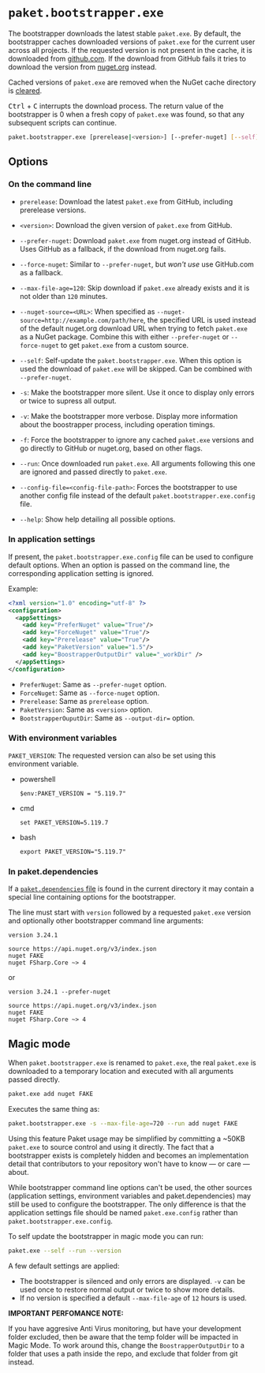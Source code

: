 # `paket.bootstrapper.exe`

The bootstrapper downloads the latest stable `paket.exe`. By default, the
bootstrapper caches downloaded versions of `paket.exe` for the current user
across all projects. If the requested version is not present in the cache, it is
downloaded from [github.com](https://github.com). If the download from GitHub
fails it tries to download the version from [nuget.org](https://www.nuget.org/)
instead.

Cached versions of `paket.exe` are removed when the NuGet cache directory is
[cleared](paket-clear-cache.html).

<kbd>Ctrl</kbd> + <kbd>C</kbd> interrupts the download process. The return value
of the bootstrapper is 0 when a fresh copy of `paket.exe` was found, so that any
subsequent scripts can continue.

```sh
paket.bootstrapper.exe [prerelease|<version>] [--prefer-nuget] [--self] [-s] [-f]
```

## Options

### On the command line

* `prerelease`: Download the latest `paket.exe` from GitHub, including
  prerelease versions.

* `<version>`: Download the given version of `paket.exe` from GitHub.

* `--prefer-nuget`: Download `paket.exe` from nuget.org instead of GitHub. Uses
  GitHub as a fallback, if the download from nuget.org fails.

* `--force-nuget`: Similar to `--prefer-nuget`, but *won't use* use GitHub.com
  as a fallback.

* `--max-file-age=120`: Skip download if `paket.exe` already exists and it is
  not older than `120` minutes.

* `--nuget-source=<URL>`: When specified as
  `--nuget-source=http://example.com/path/here`, the specified URL is used
  instead of the default nuget.org download URL when trying to fetch `paket.exe`
  as a NuGet package. Combine this with either `--prefer-nuget` or
  `--force-nuget` to get `paket.exe` from a custom source.

* `--self`: Self-update the `paket.bootstrapper.exe`. When this option is used
  the download of `paket.exe` will be skipped. Can be combined with
  `--prefer-nuget`.

* `-s`: Make the bootstrapper more silent. Use it once to display only errors or
  twice to supress all output.

* `-v`: Make the bootstrapper more verbose. Display more information about the
  boostrapper process, including operation timings.

* `-f`: Force the bootstrapper to ignore any cached `paket.exe` versions and go
  directly to GitHub or nuget.org, based on other flags.

* `--run`: Once downloaded run `paket.exe`. All arguments following this one are
  ignored and passed directly to `paket.exe`.

* `--config-file=<config-file-path>`: Forces the bootstrapper to use another
  config file instead of the default `paket.bootstrapper.exe.config` file.

* `--help`: Show help detailing all possible options.

### In application settings

If present, the `paket.bootstrapper.exe.config` file can be used to configure
default options. When an option is passed on the command line, the corresponding
application setting is ignored.

Example:

```xml
<?xml version="1.0" encoding="utf-8" ?>
<configuration>
  <appSettings>
    <add key="PreferNuget" value="True"/>
    <add key="ForceNuget" value="True"/>
    <add key="Prerelease" value="True"/>
    <add key="PaketVersion" value="1.5"/>
    <add key="BoostrapperOutputDir" value="_workDir" />
  </appSettings>
</configuration>
```

* `PreferNuget`: Same as `--prefer-nuget` option.
* `ForceNuget`: Same as `--force-nuget` option.
* `Prerelease`: Same as `prerelease` option.
* `PaketVersion`: Same as `<version>` option.
* `BootstrapperOuputDir`: Same as `--output-dir=` option.

### With environment variables

`PAKET_VERSION`: The requested version can also be set using this environment
variable.

* powershell
    ```
    $env:PAKET_VERSION = "5.119.7"
    ```
* cmd
    ```
    set PAKET_VERSION=5.119.7
    ```
* bash
    ```
    export PAKET_VERSION="5.119.7"
    ```


### In paket.dependencies

If a [`paket.dependencies` file](dependencies-file.html) is found in the current
directory it may contain a special line containing options for the bootstrapper.

The line must start with `version` followed by a requested `paket.exe` version
and optionally other bootstrapper command line arguments:

```paket
version 3.24.1

source https://api.nuget.org/v3/index.json
nuget FAKE
nuget FSharp.Core ~> 4
```

or

```paket
version 3.24.1 --prefer-nuget

source https://api.nuget.org/v3/index.json
nuget FAKE
nuget FSharp.Core ~> 4
```

## Magic mode

When `paket.bootstrapper.exe` is renamed to `paket.exe`, the real `paket.exe` is
downloaded to a temporary location and executed with all arguments passed
directly.

```sh
paket.exe add nuget FAKE
```

Executes the same thing as:

```sh
paket.bootstrapper.exe -s --max-file-age=720 --run add nuget FAKE
```

Using this feature Paket usage may be simplified by committing a ~50KB
`paket.exe` to source control and using it directly. The fact that a
bootstrapper exists is completely hidden and becomes an implementation detail
that contributors to your repository won't have to know — or care — about.

While bootstrapper command line options can't be used, the other sources
(application settings, environment variables and paket.dependencies) may still
be used to configure the bootstrapper. The only difference is that the
application settings file should be named `paket.exe.config` rather than
`paket.bootstrapper.exe.config`.

To self update the bootstrapper in magic mode you can run:

```sh
paket.exe --self --run --version
```

A few default settings are applied:

* The bootstrapper is silenced and only errors are displayed. `-v` can be used
  once to restore normal output or twice to show more details.
* If no version is specified a default `--max-file-age` of `12` hours is used.

**IMPORTANT PERFOMANCE NOTE:**

If you have aggresive Anti Virus monitoring, but have your development folder
excluded, then be aware that the temp folder will be impacted in Magic Mode.
To work around this, change the `BoostrapperOutputDir` to a folder that uses
a path inside the repo, and exclude that folder from git instead.
